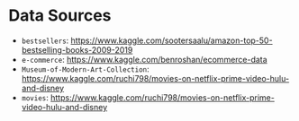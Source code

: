 # Data Sources


* `bestsellers`: https://www.kaggle.com/sootersaalu/amazon-top-50-bestselling-books-2009-2019
* `e-commerce`: https://www.kaggle.com/benroshan/ecommerce-data
* `Museum-of-Modern-Art-Collection`: https://www.kaggle.com/ruchi798/movies-on-netflix-prime-video-hulu-and-disney
* `movies`: https://www.kaggle.com/ruchi798/movies-on-netflix-prime-video-hulu-and-disney